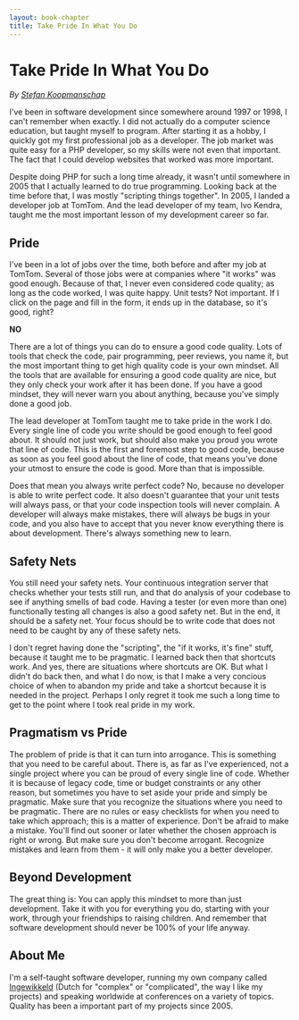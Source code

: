 ```yaml
---
layout: book-chapter
title: Take Pride In What You Do
---
```


# Take Pride In What You Do

_By [Stefan Koopmanschap](#about_me)_

I've been in software development since somewhere around 1997 or 1998, I can't remember when exactly. I did not actually do a computer science education, but taught myself to program. After starting it as a hobby, I quickly got my first professional job as a developer. The job market was quite easy for a PHP developer, so my skills were not even that important. The fact that I could develop websites that worked was more important.

Despite doing PHP for such a long time already, it wasn't until somewhere in 2005 that I actually learned to do true programming. Looking back at the time before that, I was mostly "scripting things together". In 2005, I landed a developer job at TomTom. And the lead developer of my team, Ivo Kendra, taught me the most important lesson of my development career so far.

## Pride

I've been in a lot of jobs over the time, both before and after my job at TomTom. Several of those jobs were at companies where "it works" was good enough. Because of that, I never even considered code quality; as long as the code worked, I was quite happy. Unit tests? Not important. If I click on the page and fill in the form, it ends up in the database, so it's good, right?

**NO**

There are a lot of things you can do to ensure a good code quality. Lots of tools that check the code, pair programming, peer reviews, you name it, but the most important thing to get high quality code is your own mindset. All the tools that are available for ensuring a good code quality are nice, but they only check your work after it has been done. If you have a good mindset, they will never warn you about anything, because you've simply done a good job.

The lead developer at TomTom taught me to take pride in the work I do. Every single line of code you write should be good enough to feel good about. It should not just work, but should also make you proud you wrote that line of code. This is the first and foremost step to good code, because as soon as you feel good about the line of code, that means you've done your utmost to ensure the code is good. More than that is impossible.

Does that mean you always write perfect code? No, because no developer is able to write perfect code. It also doesn't guarantee that your unit tests will always pass, or that your code inspection tools will never complain. A developer will always make mistakes, there will always be bugs in your code, and you also have to accept that you never know everything there is about development. There's always something new to learn.

## Safety Nets

You still need your safety nets. Your continuous integration server that checks whether your tests still run, and that do analysis of your codebase to see if anything smells of bad code. Having a tester (or even more than one) functionally testing all changes is also a good safety net. But in the end, it should be a safety net. Your focus should be to write code that does not need to be caught by any of these safety nets.

I don't regret having done the "scripting", the "if it works, it's fine" stuff, because it taught me to be pragmatic. I learned back then that shortcuts work. And yes, there are situations where shortcuts are OK. But what I didn't do back then, and what I do now, is that I make a very concious choice of when to abandon my pride and take a shortcut because it is needed in the project. Perhaps I only regret it took me such a long time to get to the point where I took real pride in my work.

## Pragmatism vs Pride

The problem of pride is that it can turn into arrogance. This is something that you need to be careful about. There is, as far as I've experienced, not a single project where you can be proud of every single line of code. Whether it is because of legacy code, time or budget constraints or any other reason, but sometimes you have to set aside your pride and simply be pragmatic. Make sure that you recognize the situations where you need to be pragmatic. There are no rules or easy checklists for when you need to take which approach; this is a matter of experience. Don't be afraid to make a mistake. You'll find out sooner or later whether the chosen approach is right or wrong. But make sure you don't become arrogant. Recognize mistakes and learn from them - it will only make you a better developer.

## Beyond Development

The great thing is: You can apply this mindset to more than just development. Take it with you for everything you do, starting with your work, through your friendships to raising children. And remember that software development should never be 100% of your life anyway.

## About Me

I'm a self-taught software developer, running my own company called [Ingewikkeld](http://php.ingewikkeld.net/) (Dutch for "complex" or "complicated", the way I like my projects) and speaking worldwide at conferences on a variety of topics. Quality has been a important part of my projects since 2005.
